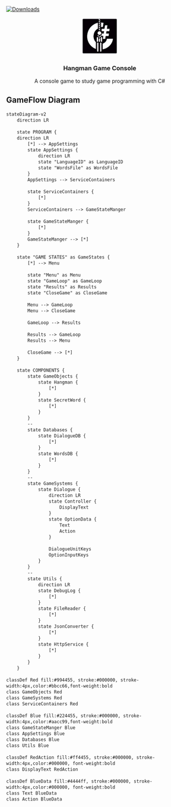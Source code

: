 
<!-- 
	Shields
-->
[![Downloads][downloads-shield]][downloads-url]

[downloads-shield]: https://img.shields.io/github/downloads/Kordeyrow/UnityStudy-HangmanGameConsole/total?logo=GitHub
[downloads-url]: https://github.com/Kordeyrow/UnityStudy-HangmanGameConsole/graphs/contributors


<!-- 
	Logo
-->
<div align="center">
  <a href="https://github.com/Kordeyrow">
    <img src="Images/logo.png" alt="Logo" width="100" height="100">
  </a>

  <h3 align="center">Hangman Game Console</h3>

  <p align="center">
    A console game to study game programming with C#
  </p>
</div>


<!-- 
	Game flow Diagram
-->

## GameFlow Diagram

```mermaid
stateDiagram-v2
    direction LR
    
    state PROGRAM {
    direction LR
        [*] --> AppSettings
        state AppSettings {
            direction LR
            state "LanguageID" as LanguageID
            state "WordsFile" as WordsFile
        }
        AppSettings --> ServiceContainers

        state ServiceContainers {
            [*]
        }
        ServiceContainers --> GameStateManger

        state GameStateManger {
            [*]
        }
        GameStateManger --> [*]
    }

    state "GAME STATES" as GameStates {
        [*] --> Menu
        
        state "Menu" as Menu
        state "GameLoop" as GameLoop
        state "Results" as Results
        state "CloseGame" as CloseGame

        Menu --> GameLoop
        Menu --> CloseGame
        
        GameLoop --> Results

        Results --> GameLoop
        Results --> Menu

        CloseGame --> [*]
    }

    state COMPONENTS {
        state GameObjects {
            state Hangman {
                [*]
            }
            state SecretWord {
                [*]
            }
        }
        --
        state Databases {
            state DialogueDB {
                [*]
            }
            state WordsDB {
                [*]
            }
        }
        --
        state GameSystems {
            state Dialogue {
                direction LR
                state Controller {
                    DisplayText
                }
                state OptionData {
                    Text
                    Action
                }
                
                DialogueUnitKeys
                OptionInputKeys
            }
        }
        --
        state Utils {
            direction LR
            state DebugLog {
                [*]
            }
            state FileReader {
                [*]
            }
            state JsonConverter {
                [*]
            }
            state HttpService {
                [*]
            }
        }
    }
    
classDef Red fill:#994455, stroke:#000000, stroke-width:4px,color:#bbcc66,font-weight:bold 
class GameObjects Red
class GameSystems Red
class ServiceContainers Red

classDef Blue fill:#224455, stroke:#000000, stroke-width:4px,color:#aacc99,font-weight:bold
class GameStateManger Blue
class AppSettings Blue
class Databases Blue
class Utils Blue

classDef RedAction fill:#ff4455, stroke:#000000, stroke-width:4px,color:#000000, font-weight:bold 
class DisplayText RedAction

classDef BlueData fill:#4444ff, stroke:#000000, stroke-width:4px,color:#000000, font-weight:bold 
class Text BlueData
class Action BlueData
```
